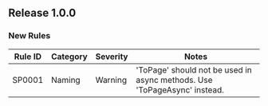 ## Release 1.0.0

### New Rules

Rule ID | Category | Severity | Notes
--------|----------|----------|--------------------
SP0001  | Naming   | Warning  | 'ToPage' should not be used in async methods. Use 'ToPageAsync' instead.